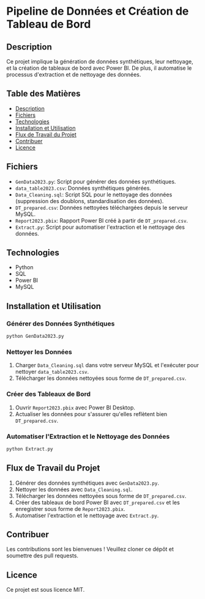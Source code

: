 
# Pipeline de Données et Création de Tableau de Bord

## Description
Ce projet implique la génération de données synthétiques, leur nettoyage, et la création de tableaux de bord avec Power BI. De plus, il automatise le processus d'extraction et de nettoyage des données.

## Table des Matières
- [Description](#description)
- [Fichiers](#fichiers)
- [Technologies](#technologies)
- [Installation et Utilisation](#installation-et-utilisation)
- [Flux de Travail du Projet](#flux-de-travail-du-projet)
- [Contribuer](#contribuer)
- [Licence](#licence)

## Fichiers
- `GenData2023.py`: Script pour générer des données synthétiques.
- `data_table2023.csv`: Données synthétiques générées.
- `Data_Cleaning.sql`: Script SQL pour le nettoyage des données (suppression des doublons, standardisation des données).
- `DT_prepared.csv`: Données nettoyées téléchargées depuis le serveur MySQL.
- `Report2023.pbix`: Rapport Power BI créé à partir de `DT_prepared.csv`.
- `Extract.py`: Script pour automatiser l'extraction et le nettoyage des données.

## Technologies
- Python
- SQL
- Power BI
- MySQL

## Installation et Utilisation

### Générer des Données Synthétiques
```bash
python GenData2023.py
```

### Nettoyer les Données
1. Charger `Data_Cleaning.sql` dans votre serveur MySQL et l'exécuter pour nettoyer `data_table2023.csv`.
2. Télécharger les données nettoyées sous forme de `DT_prepared.csv`.

### Créer des Tableaux de Bord
1. Ouvrir `Report2023.pbix` avec Power BI Desktop.
2. Actualiser les données pour s'assurer qu'elles reflètent bien `DT_prepared.csv`.

### Automatiser l'Extraction et le Nettoyage des Données
```bash
python Extract.py
```

## Flux de Travail du Projet
1. Générer des données synthétiques avec `GenData2023.py`.
2. Nettoyer les données avec `Data_Cleaning.sql`.
3. Télécharger les données nettoyées sous forme de `DT_prepared.csv`.
4. Créer des tableaux de bord Power BI avec `DT_prepared.csv` et les enregistrer sous forme de `Report2023.pbix`.
5. Automatiser l'extraction et le nettoyage avec `Extract.py`.

## Contribuer
Les contributions sont les bienvenues ! Veuillez cloner ce dépôt et soumettre des pull requests.

## Licence
Ce projet est sous licence MIT.
